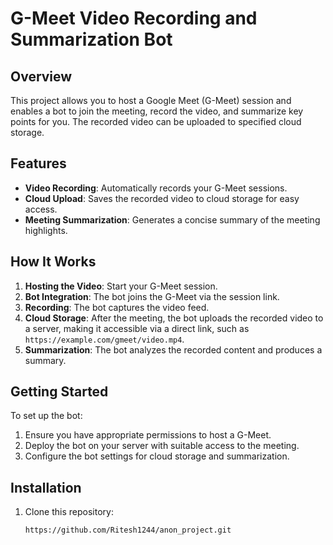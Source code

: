 ﻿# G-Meet Video Recording and Summarization Bot  

## Overview  
This project allows you to host a Google Meet (G-Meet) session and enables a bot to join the meeting, record the video, and summarize key points for you. The recorded video can be uploaded to specified cloud storage.  

## Features  
- **Video Recording**: Automatically records your G-Meet sessions.  
- **Cloud Upload**: Saves the recorded video to cloud storage for easy access.  
- **Meeting Summarization**: Generates a concise summary of the meeting highlights.  

## How It Works  
1. **Hosting the Video**: Start your G-Meet session.  
2. **Bot Integration**: The bot joins the G-Meet via the session link.  
3. **Recording**: The bot captures the video feed.  
4. **Cloud Storage**: After the meeting, the bot uploads the recorded video to a server, making it accessible via a direct link, such as `https://example.com/gmeet/video.mp4`.  
5. **Summarization**: The bot analyzes the recorded content and produces a summary.  

## Getting Started  
To set up the bot:  
1. Ensure you have appropriate permissions to host a G-Meet.  
2. Deploy the bot on your server with suitable access to the meeting.  
3. Configure the bot settings for cloud storage and summarization.  

## Installation  
1. Clone this repository:  
   ```bash  
   https://github.com/Ritesh1244/anon_project.git
